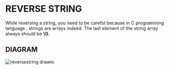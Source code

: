 # REVERSE STRING
While reversing a string, you need to be careful because in C programming language , strings are arrays indeed. The last element of the string array always should be __\0__.

## DIAGRAM 
![reversestring drawio](https://user-images.githubusercontent.com/89015461/192859578-ee5b5f37-41ad-4504-a84d-28c7bfba770f.png)
